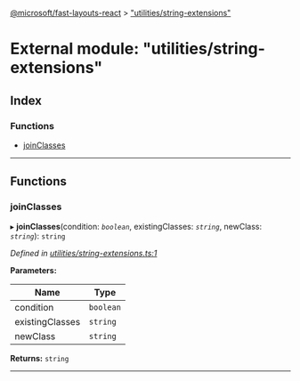 [@microsoft/fast-layouts-react](../README.md) > ["utilities/string-extensions"](../modules/_utilities_string_extensions_.md)

# External module: "utilities/string-extensions"

## Index

### Functions

* [joinClasses](_utilities_string_extensions_.md#joinclasses)

---

## Functions

<a id="joinclasses"></a>

###  joinClasses

▸ **joinClasses**(condition: *`boolean`*, existingClasses: *`string`*, newClass: *`string`*): `string`

*Defined in [utilities/string-extensions.ts:1](https://github.com/Microsoft/fast-dna/blob/164dd3ca/packages/fast-layouts-react/src/utilities/string-extensions.ts#L1)*

**Parameters:**

| Name | Type |
| ------ | ------ |
| condition | `boolean` |
| existingClasses | `string` |
| newClass | `string` |

**Returns:** `string`

___

